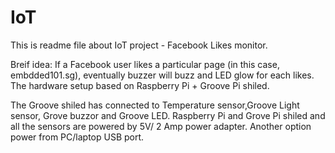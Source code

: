 # IoT

This is readme  file about IoT project - Facebook Likes monitor.

Breif idea: If a Facebook user  likes a particular page (in this case, embdded101.sg), eventually buzzer will buzz and LED glow  for each likes. The hardware setup based on Raspberry Pi + Groove Pi shiled.

The Groove shiled has connected to Temperature sensor,Groove Light sensor, Grove buzzor and Groove LED. 
Raspberry Pi and Grove Pi shiled and all the sensors are powered by 5V/ 2 Amp power adapter. Another option power from PC/laptop USB port.



